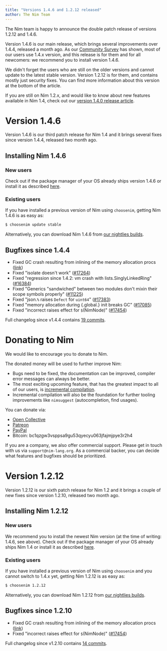 ```yaml
---
title: "Versions 1.4.6 and 1.2.12 released"
author: The Nim Team
---
```


The Nim team is happy to announce the double patch release of versions 1.2.12 and 1.4.6.

Version 1.4.6 is our main release, which brings several improvements over
1.4.4, released a month ago.
As our [Community Survey](https://nim-lang.org/blog/2021/01/20/community-survey-results-2020.html)
has shown, most of our users use 1.4.x version, and this release is for them
and for all newcomers: we recommend you to install version 1.4.6.

We didn't forget the users who are still on the older versions and cannot
update to the latest stable version.
Version 1.2.12 is for them, and contains mostly just security fixes.
You can find more information about this version at the bottom of the article.

If you are still on Nim 1.2.x, and would like to know about new features
available in Nim 1.4, check out our
[version 1.4.0 release article](https://nim-lang.org/blog/2020/10/16/version-140-released.html).



# Version 1.4.6

Version 1.4.6 is our third patch release for Nim 1.4 and it brings several
fixes since version 1.4.4, released two month ago.


## Installing Nim 1.4.6

### New users

Check out if the package manager of your OS already ships version 1.4.6 or
install it as described [here](https://nim-lang.org/install.html).


### Existing users

If you have installed a previous version of Nim using `choosenim`,
getting Nim 1.4.6 is as easy as:

```bash
$ choosenim update stable
```

Alternatively, you can download Nim 1.4.6 from
[our nightlies builds](https://github.com/nim-lang/nightlies/releases/tag/2021-04-15-version-1-4-2b6b08032348939e5d355a6cb4faa0169306c17f).



## Bugfixes since 1.4.4

- Fixed GC crash resulting from inlining of the memory allocation procs
  ([link](https://github.com/nim-lang/Nim/pull/17709))
- Fixed "isolate doesn't work"
  ([#17264](https://github.com/nim-lang/Nim/issues/17264))
- Fixed "regression since 1.4.2: vm crash with lists.SinglyLinkedRing"
  ([#16384](https://github.com/nim-lang/Nim/issues/16384))
- Fixed "Generics "sandwiched" between two modules don't mixin their scope symbols properly"
  ([#11225](https://github.com/nim-lang/Nim/issues/11225))
- Fixed "json.`%` raises `Defect` for `uint64`"
  ([#17383](https://github.com/nim-lang/Nim/issues/17383))
- Fixed "memory allocation during {.global.} init breaks GC"
  ([#17085](https://github.com/nim-lang/Nim/issues/17085))
- Fixed "incorrect raises effect for `$`(NimNode)"
  ([#17454](https://github.com/nim-lang/Nim/issues/17454))

Full changelog since v1.4.4 contains [19 commits](https://github.com/nim-lang/Nim/compare/v1.4.4...v1.4.6).




# Donating to Nim

We would like to encourage you to donate to Nim.

The donated money will be used to further improve Nim:
- Bugs need to be fixed, the documentation can be improved, compiler error
  messages can always be better.
- The most exciting upcoming feature, that has the greatest impact to all
  of our users, is [incremental compilation](https://github.com/nim-lang/RFCs/issues/46).
- Incremental compilation will also be the foundation for further tooling
  improvements like `nimsuggest` (autocompletion, find usages).


You can donate via:

* [Open Collective](https://opencollective.com/nim)
* [Patreon](https://www.patreon.com/araq)
* [PayPal](https://www.paypal.com/donate/?hosted_button_id=KYXH3BLJBHZTA)
* Bitcoin: bc1qzgw3vsppsa9gu53qyecyu063jfajmjpye3r2h4

If you are a company, we also offer commercial support.
Please get in touch with us via `support@nim-lang.org`.
As a commercial backer, you can decide what features and bugfixes should
be prioritized.




# Version 1.2.12

Version 1.2.12 is our sixth patch release for Nim 1.2 and it brings a couple of
new fixes since version 1.2.10, released two month ago.


## Installing Nim 1.2.12

### New users

We recommend you to install the newest Nim version (at the time of writing: 1.4.6, see above).
Check out if the package manager of your OS already ships Nim 1.4 or
install it as described [here](https://nim-lang.org/install.html).


### Existing users

If you have installed a previous version of Nim using `choosenim` and you
cannot switch to 1.4.x yet, getting Nim 1.2.12 is as easy as:

```bash
$ choosenim 1.2.12
```

Alternatively, you can download Nim 1.2.12 from
[our nightlies builds](https://github.com/nim-lang/nightlies/releases/tag/2021-04-15-version-1-2-fb03c4b937ec4d96ca7b54c5527640f1ea8a9ad8).



## Bugfixes since 1.2.10

- Fixed GC crash resulting from inlining of the memory allocation procs
  ([link](https://github.com/nim-lang/Nim/pull/17709))
- Fixed "incorrect raises effect for `$`(NimNode)"
  ([#17454](https://github.com/nim-lang/Nim/issues/17454))

Full changelog since v1.2.10 contains [14 commits](https://github.com/nim-lang/Nim/compare/v1.2.10...v1.2.12).

